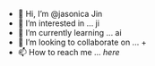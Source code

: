 - 👋 Hi, I’m @jasonica Jin
- 👀 I’m interested in ... ji
- 🌱 I’m currently learning ... ai
- 💞️ I’m looking to collaborate on ... +
- 📫 How to reach me ... _here_

<!---
jasonica/jasonica is a ✨ special ✨ repository because its `README.md` (this file) appears on your GitHub profile.
You can click the Preview link to take a look at your changes.
--->
